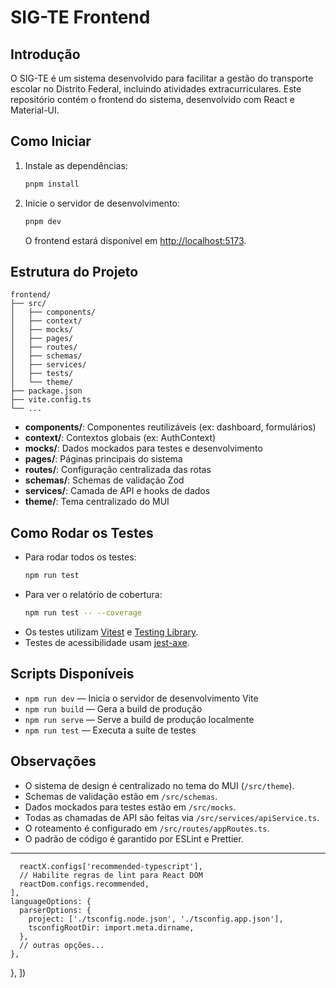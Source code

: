 # SIG-TE Frontend

## Introdução

O SIG-TE é um sistema desenvolvido para facilitar a gestão do transporte escolar no Distrito Federal, incluindo atividades extracurriculares. Este repositório contém o frontend do sistema, desenvolvido com React e Material-UI.

## Como Iniciar

1. Instale as dependências:
   ```bash
   pnpm install
   ```
2. Inicie o servidor de desenvolvimento:
   ```bash
   pnpm dev
   ```
   O frontend estará disponível em [http://localhost:5173](http://localhost:5173).

## Estrutura do Projeto

```
frontend/
├── src/
│   ├── components/
│   ├── context/
│   ├── mocks/
│   ├── pages/
│   ├── routes/
│   ├── schemas/
│   ├── services/
│   ├── tests/
│   └── theme/
├── package.json
├── vite.config.ts
└── ...
```

- **components/**: Componentes reutilizáveis (ex: dashboard, formulários)
- **context/**: Contextos globais (ex: AuthContext)
- **mocks/**: Dados mockados para testes e desenvolvimento
- **pages/**: Páginas principais do sistema
- **routes/**: Configuração centralizada das rotas
- **schemas/**: Schemas de validação Zod
- **services/**: Camada de API e hooks de dados
- **theme/**: Tema centralizado do MUI

## Como Rodar os Testes

- Para rodar todos os testes:
  ```bash
  npm run test
  ```
- Para ver o relatório de cobertura:
  ```bash
  npm run test -- --coverage
  ```
- Os testes utilizam [Vitest](https://vitest.dev/) e [Testing Library](https://testing-library.com/).
- Testes de acessibilidade usam [jest-axe](https://github.com/nickcolley/jest-axe).

## Scripts Disponíveis

- `npm run dev` — Inicia o servidor de desenvolvimento Vite
- `npm run build` — Gera a build de produção
- `npm run serve` — Serve a build de produção localmente
- `npm run test` — Executa a suíte de testes

## Observações

- O sistema de design é centralizado no tema do MUI (`/src/theme`).
- Schemas de validação estão em `/src/schemas`.
- Dados mockados para testes estão em `/src/mocks`.
- Todas as chamadas de API são feitas via `/src/services/apiService.ts`.
- O roteamento é configurado em `/src/routes/appRoutes.ts`.
- O padrão de código é garantido por ESLint e Prettier.

---
      reactX.configs['recommended-typescript'],
      // Habilite regras de lint para React DOM
      reactDom.configs.recommended,
    ],
    languageOptions: {
      parserOptions: {
        project: ['./tsconfig.node.json', './tsconfig.app.json'],
        tsconfigRootDir: import.meta.dirname,
      },
      // outras opções...
    },
  },
])
```
